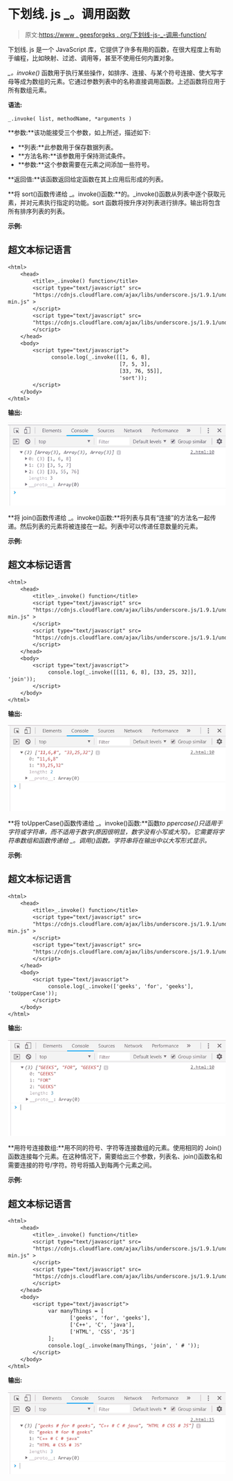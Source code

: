 # 下划线. js _。调用函数

> 原文:[https://www . geesforgeks . org/下划线-js-_-调用-function/](https://www.geeksforgeeks.org/underscore-js-_-invokes-function/)

下划线. js 是一个 JavaScript 库，它提供了许多有用的函数，在很大程度上有助于编程，比如映射、过滤、调用等，甚至不使用任何内置对象。

*_。invoke()* 函数用于执行某些操作，如排序、连接、与某个符号连接、使大写字母等成为数组的元素。它通过参数列表中的名称直接调用函数。上述函数将应用于所有数组元素。

**语法:**

```
_.invoke( list, methodName, *arguments ) 

```

**参数:**该功能接受三个参数，如上所述，描述如下:

*   **列表:**此参数用于保存数据列表。
*   **方法名称:**该参数用于保持测试条件。
*   **参数:**这个参数需要在元素之间添加一些符号。

**返回值:**该函数返回给定函数在其上应用后形成的列表。

**将 sort()函数传递给 _。invoke()函数:**的。_invoke()函数从列表中逐个获取元素，并对元素执行指定的功能。sort 函数将按升序对列表进行排序。输出将包含所有排序列表的列表。

**示例:**

## 超文本标记语言

```
<html>
    <head>
        <title>_.invoke() function</title>
        <script type="text/javascript" src=
        "https://cdnjs.cloudflare.com/ajax/libs/underscore.js/1.9.1/underscore-min.js" >
        </script>
        <script type="text/javascript" src=
        "https://cdnjs.cloudflare.com/ajax/libs/underscore.js/1.9.1/underscore.js">
        </script>
    </head>       
    <body>
        <script type="text/javascript">
              console.log(_.invoke([[1, 6, 8], 
                                    [7, 5, 3], 
                                    [33, 76, 55]], 
                                    'sort'));
        </script>
    </body>
</html>
```

**输出:**

![](img/6810ec1951f97fcbec4fea2aa45f6e84.png)

**将 join()函数传递给 _。invoke()函数:**将列表与具有“连接”的方法名一起传递。然后列表的元素将被连接在一起。列表中可以传递任意数量的元素。

**示例:**

## 超文本标记语言

```
<html>
    <head>
        <title>_.invoke() function</title>
        <script type="text/javascript" src=
        "https://cdnjs.cloudflare.com/ajax/libs/underscore.js/1.9.1/underscore-min.js" >
        </script>
        <script type="text/javascript" src=
        "https://cdnjs.cloudflare.com/ajax/libs/underscore.js/1.9.1/underscore.js">
        </script>
    </head>       
    <body>
        <script type="text/javascript">
             console.log(_.invoke([[11, 6, 8], [33, 25, 32]], 'join'));
        </script>
    </body>
</html>
```

**输出:**

![](img/ebb057f763e6c5583ab1ce37ca2f8c9d.png)

**将 toUpperCase()函数传递给 _。invoke()函数:**函数*to ppercase()*只适用于字符或字符串，而不适用于数字(原因很明显，数字没有小写或大写)。它需要将字符串数组和*函数传递给 _。调用()函数。字符串将在输出中以大写形式显示。*

**示例:**

## 超文本标记语言

```
<html>
    <head>
        <title>_.invoke() function</title>
        <script type="text/javascript" src=
        "https://cdnjs.cloudflare.com/ajax/libs/underscore.js/1.9.1/underscore-min.js" >
        </script>
        <script type="text/javascript" src=
        "https://cdnjs.cloudflare.com/ajax/libs/underscore.js/1.9.1/underscore.js">
        </script>
    </head>       
    <body>
        <script type="text/javascript">
             console.log(_.invoke(['geeks', 'for', 'geeks'], 'toUpperCase'));
        </script>
    </body>
</html>
```

**输出:**

![](img/63ce59a1f95210e38327342df26e1e8e.png)

**用符号连接数组:**用不同的符号、字符等连接数组的元素。使用相同的 Join()函数连接每个元素。在这种情况下，需要给出三个参数，列表名、join()函数名和需要连接的符号/字符。符号将插入到每两个元素之间。

**示例:**

## 超文本标记语言

```
<html>
    <head>
        <title>_.invoke() function</title>
        <script type="text/javascript" src=
        "https://cdnjs.cloudflare.com/ajax/libs/underscore.js/1.9.1/underscore-min.js" >
        </script>
        <script type="text/javascript" src=
        "https://cdnjs.cloudflare.com/ajax/libs/underscore.js/1.9.1/underscore.js">
        </script>
    </head>       
    <body>
        <script type="text/javascript">
             var manyThings = [ 
                    ['geeks', 'for', 'geeks'],
                    ['C++', 'C', 'java'],
                    ['HTML', 'CSS', 'JS'] 
             ];
             console.log(_.invoke(manyThings, 'join', ' # '));
        </script>
    </body>
</html>
```

**输出:**

![](img/8f2b2393e4fb8af8c3199e4ce9bcab49.png)
